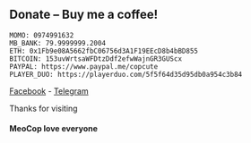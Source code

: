 ## Donate – Buy me a coffee!

```
MOMO: 0974991632
MB_BANK: 79.9999999.2004
ETH: 0x1Fb9e08A5662fbC06756d3A1F19EEcD8b4bBD855
BITCOIN: 153uvWrtsaWFDtzDdf2efwWajnGR3GUScx
PAYPAL: https://www.paypal.me/copcute
PLAYER_DUO: https://playerduo.com/5f5f64d35d95db0a954c3b84
```

[Facebook](https://fb.com/100039847550995) - [Telegram](https://t.me/meow_cop)

Thanks for visiting
#### MeoCop love everyone
